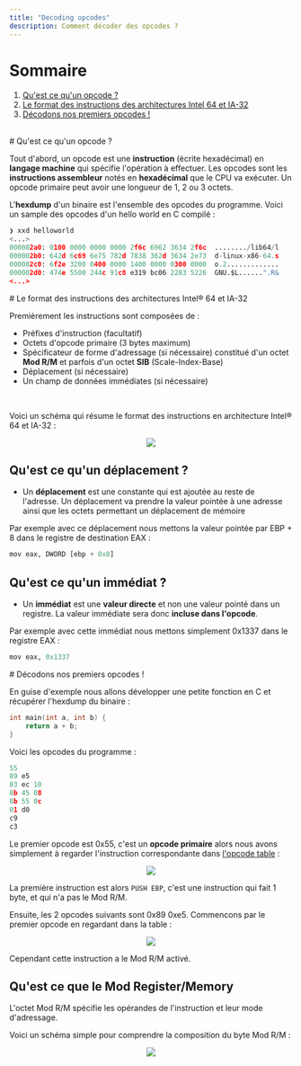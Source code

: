 ```yaml
---
title: "Decoding opcodes"
description: Comment décoder des opcodes ?
---
```


# Sommaire
1. [Qu'est ce qu'un opcode ?](#what_is_opcode)
2. [Le format des instructions des architectures Intel 64 et IA-32](#instruction_format)
3. [Décodons nos premiers opcodes !](#example_decode_opcode)

<br/>

<div id='what_is_opcode'/>
# Qu'est ce qu'un opcode ?

Tout d'abord, un opcode est une **instruction** (écrite hexadécimal) en **langage machine** qui spécifie l'opération à effectuer. Les opcodes sont les **instructions assembleur** notés en **hexadécimal** que le CPU va exécuter. 
Un opcode primaire peut avoir une longueur de 1, 2 ou 3 octets.

L'**hexdump** d'un binaire est l'ensemble des opcodes du programme. Voici un sample des opcodes d'un hello world en C compilé :

```py
❯ xxd helloworld
<...>
000002a0: 0100 0000 0000 0000 2f6c 6962 3634 2f6c  ......../lib64/l
000002b0: 642d 6c69 6e75 782d 7838 362d 3634 2e73  d-linux-x86-64.s
000002c0: 6f2e 3200 0400 0000 1400 0000 0300 0000  o.2.............
000002d0: 474e 5500 244c 91c8 e319 bc06 2283 5226  GNU.$L......".R&
<...>
```

<div id='instruction_format'/>
# Le format des instructions des architectures Intel® 64 et IA-32

Premièrement les instructions sont composées de :

- Préfixes d'instruction (facultatif)
- Octets d'opcode primaire (3 bytes maximum)
- Spécificateur de forme d'adressage (si nécessaire) constitué d'un octet **Mod R/M** et parfois d'un octet **SIB** (Scale-Index-Base)
- Déplacement (si nécessaire)
- Un champ de données immédiates (si nécessaire)

<br/>

Voici un schéma qui résume le format des instructions en architecture Intel® 64 et IA-32 :

<p align="center">
  <img src="https://i.imgur.com/pJfQoOO.png">
</p>

## Qu'est ce qu'un déplacement ?

- Un **déplacement** est une constante qui est ajoutée au reste de l'adresse. Un déplacement va prendre la valeur pointée à une adresse ainsi que les octets permettant un déplacement de mémoire 

Par exemple avec ce déplacement nous mettons la valeur pointée par EBP + 8 dans le registre de destination EAX :

```py
mov eax, DWORD [ebp + 0x8]
```

## Qu'est ce qu'un immédiat ?

- Un **immédiat** est une **valeur directe** et non une valeur pointé dans un registre. La valeur immédiate sera donc **incluse dans l'opcode**.

Par exemple avec cette immédiat nous mettons simplement 0x1337 dans le registre EAX :

```py
mov eax, 0x1337
```

<div id='example_decode_opcode'/>
# Décodons nos premiers opcodes !

En guise d'exemple nous allons développer une petite fonction en C et récupérer l'hexdump du binaire :

```c
int main(int a, int b) {
    return a + b;
}
```

Voici les opcodes du programme :

```py
55
89 e5
83 ec 10
8b 45 08
8b 55 0c
01 d0
c9
c3
```

Le premier opcode est 0x55, c'est un **opcode primaire** alors nous avons simplement à regarder l'instruction correspondante dans [l'opcode table](http://sparksandflames.com/files/x86InstructionChart.html) :

<p align="center">
  <img src="https://i.imgur.com/ehrSeWo.png">
</p>

La première instruction est alors `PUSH EBP`, c'est une instruction qui fait 1 byte, et qui n'a pas le Mod R/M.

Ensuite, les 2 opcodes suivants sont 0x89 0xe5.
Commencons par le premier opcode en regardant dans la table :

<p align="center">
  <img src="https://prnt.sc/15g3rik">
</p>

Cependant cette instruction a le Mod R/M activé.

## Qu'est ce que le Mod Register/Memory

L'octet Mod R/M spécifie les opérandes de l'instruction et leur mode d'adressage.

Voici un schéma simple pour comprendre la composition du byte Mod R/M :

<p align="center">
  <img src="https://i.imgur.com/XzHMDtT.png">
</p>

